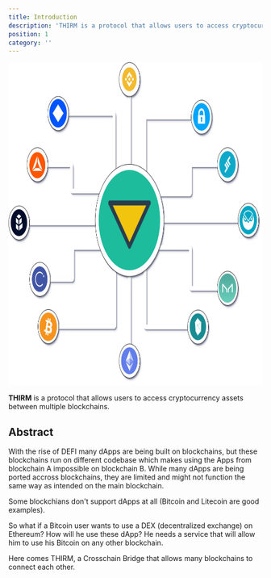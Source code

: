 ```yaml
---
title: Introduction
description: 'THIRM is a protocol that allows users to access cryptocurrency assets between multiple blockchains.'
position: 1
category: ''
---
```


<img src="/xthirm.png"  width="1280" height="640" alt=""/>

**THIRM** is a protocol that allows users to access cryptocurrency assets between multiple blockchains. 

## Abstract

With the rise of DEFI many dApps are being built on blockchains, but these blockchains run on different codebase which makes using the Apps from blockchain A impossible on blockchain B. While many dApps are being ported accross blockchains, they are limited and might not function the same way as intended on the main blockchain.

Some blockchians don't support dApps at all (Bitcoin and Litecoin are good examples).

So what if a Bitcoin user wants to use a DEX (decentralized exchange) on Ethereum? How will he use these dApp? He needs a service that will allow him to use his Bitcoin on any other blockchain.

Here comes THIRM, a Crosschain Bridge that allows many blockchains to connect each other.


